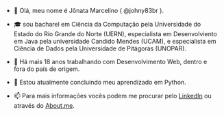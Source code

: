 - 👋 Olá, meu nome é Jônata Marcelino ( @johny83br ).

- :mortar_board: sou bacharel em Ciência da Computação pela Universidade do Estado do Rio Grande do Norte (UERN), especialista em Desenvolviento em Java pela universidade Candido Mendes (UCAM), e especialista em Ciência de Dados pela Universidade de Pitágoras (UNOPAR).

- 👀 Há mais 18 anos trabalhando com Desenvolvimento Web, dentro e fora do país de origem.

- 🌱 Estou atualmente concluindo meu aprendizado em Python.

- 📫 Para mais informações vocês podem me procurar pelo <a href="https://www.linkedin.com/in/jonata-marcelino/" target="_blank">LinkedIn</a> ou através do <a href="https://about.me/jonata.marcelino">About.me</a>.
